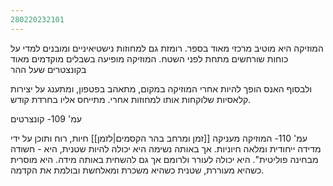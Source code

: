 ```yaml
---
280220232101
---
```


המוזיקה היא מוטיב מרכזי מאוד בספר.
רומזת גם למחוזות נישטיאיניים ומובנים למדי על כוחות שורחשים מתחת לפני השטח.
המוזיקה מופיעה בשבלים מוקדמים מאוד
בקונצטרים שעל ההר

ולבסוף האנס הופך להיות אחרי המוזיקה במקום, מתאהב בפטפון, ומתענג על יצירות קלאסיות שלוקחות אותו למחוזות אחרי. מתייחס אליו בחרדת קודש.

עמ' 109- קונצרטים

עמ' 110-
המוזיקה מעניקה [[זמן ומרחב בהר הקסמים|לזמן]] חיות, רוח ותוכן על ידי מדידה ייחודית ומלאה חיוניות.
אך באותה נשימה היא יכולה להיות שטנית, היא - חשודה מבחינה פוליטית".
היא יכולה לעורר ולרומם אך גם להשחית באותה מידה. היא מוסרית כשהיא מעוררת, שטנית כשהיא משכרת ומאלחשת ובולמת את הקדמה.

